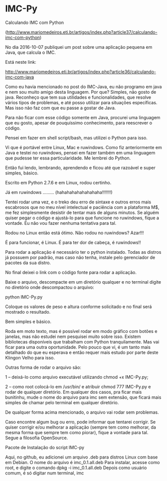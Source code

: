# IMC-Py
Calculando IMC com Python

(http://www.mariomedeiros.eti.br/artigos/index.php?article37/calculando-imc-com-python)

No dia 2016-10-07 publiquei um post sobre uma aplicação pequena em Java, que calcula o IMC.

Está neste link:

http://www.mariomedeiros.eti.br/artigos/index.php?article36/calculando-imc-com-java

Como eu havia mencionado no post do IMC-Java, eu não programo em java e nem sou muito amigo desta linguagem. Por que? Simples, não gosto de java. Reconheço que tem sua utilidades e funcionalidades, que resolve vários tipos de problemas, e até posso utilizar para situações específicas. Mas isso não faz com que eu passe a gostar de Java.

Para não ficar com esse código somente em Java, procurei uma linguagem que eu gosto, apesar de pouquíssimo conhecimento, para reescrever o código.

Pensei em fazer em shell script/bash, mas utilizei o Python para isso.

Vi que é portável entre Linux, Mac e ruwindows. Como fiz anteriormente em Java e testei no ruwindows, pensei em fazer também em uma linguagem que pudesse ter essa particularidade. Me lembrei do Python.

Então fui lendo, lembrando, aprendendo e ficou até que razoável e super simples, básico.

Escrito em Python 2.7.6 e em Linux, rodou certinho.

Já em ruwindows ……… (hahahahahahahahaha!!!!!!!)

Tentei rodar uma vez, e o treko deu erro de sintaxe e outros erros mais escabrosos que no meu nível intelectual e paciência com a plataforma M$, me fez simplesmente desistir de tentar mais de alguns minutos. Se alguém quiser pegar o código e ajustá-lo para que funcione no ruwindows, fique a vontade. Eu não vou fazer nenhuma tentativa para tal.

Rodou no Linux então está ótimo. Não rodou no ruwindows? Azar!!!

É para funcionar, é Linux. É para ter dor de cabeça, é ruwindows!!

Para rodar a aplicação é necessário ter o python instalado. Todas as distros já possuem por padrão, mas caso não tenha, instale pelo gerenciador de pacotes da sua distro.

No final deixei o link com o código fonte para rodar a aplicação.

Baixe o arquivo, descompacte em um diretório qualquer e no terminal digite no diretório onde descompactou o arquivo:

python IMC-Py.py

Coloque os valores de peso e altura conforme solicitado e no final será mostrado o resultado.

Bem simples e básico.

Roda em moto texto, mas é possível rodar em modo gráfico com botões e janelas, mas não estudei nem pesquisei muito sobre isso. Existem bibliotecas disponíveis que trabalham com Python tranquilamente. Mas vai ficar para uma outra oportunidade. Pelo pouco que vi, é um tanto mais detalhado do que eu esperava e então requer mais estudo por parte deste Klingon Velho para isso.

Outras forma de rodar o arquivo são:

1 – deixá-lo como arquivo executável utilizando chmod +x IMC-Py.py;

2 – como root colocá-lo em /usr/bin/ e atribuir chmod 777 IMC-Py.py e rodar de qualquer diretório. Em qualquer dos casos, pra ficar mais bunitinhu, mude o nome do arquivo para imc sem extensão, que ficará mais simples de chamar pelo terminal em qualquer diretório.

De qualquer forma acima mencionado, o arquivo vai rodar sem problemas.

Caso encontre algum bug ou erro, pode informar que tentarei corrigir. Se quiser corrigir e/ou melhorar a aplicação (sempre tem como melhorar, da mesma forma que sempre tem como piorar), fique a vontade para tal. Segue a filosofia OpenSource.

Pacote de Instalaçâo do script IMC-py

Aqui, no github, eu adicionei um arquivo .deb para distros Linux com base em Debian.
O nome do arquivo é imc_0.1.all.deb
Para instalar, acesse como root, e digite o comando dpkg -i imc_0.1.all.deb
Depois como usuário comum, é só digitar num terminal, imc
